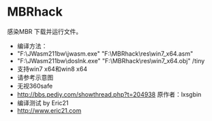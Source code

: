 # MBRhack
感染MBR 下载并运行文件。
* 编译方法：
* "F:\JWasm211bw\jwasm.exe" "F:\MBRhack\res\win7_x64.asm"
* "F:\JWasm211bw\doslnk.exe" "F:\MBRhack\res\win7_x64.obj" /tiny
* 支持win7 x64和win8 x64
* 请参考示意图
* 无视360safe
* http://bbs.pediy.com/showthread.php?t=204938 原作者：lxsgbin
* 编译测试 by Eric21
* http://www.eric21.com
